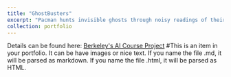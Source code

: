 ```yaml
---
title: "GhostBusters"
excerpt: "Pacman hunts invisible ghosts through noisy readings of their proximity<br/><img src='/images/ghostBusters.gif'>"
collection: portfolio
---
```


Details can be found here: [Berkeley's AI Course Project](https://inst.eecs.berkeley.edu/~cs188/fa18/project4.html)
#This is an item in your portfolio. It can be have images or nice text. If you name the file .md, it will be parsed as markdown. If you name the file .html, it will be parsed as HTML. 
